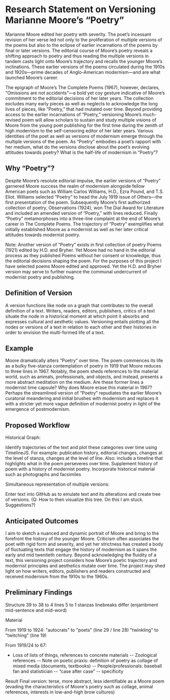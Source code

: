# Research Statement on Versioning Marianne Moore’s “Poetry”
 
Marianne Moore edited her poetry with severity. The poet’s incessant revision of her verse led not only to the proliferation of multiple versions of the poems but also to the eclipse of earlier incarnations of the poems by final or later versions. The editorial course of Moore’s poetry reveals a shifting approach to poetry and thus reading the multiple versions in tandem casts light onto Moore’s trajectory and recalls the younger Moore’s inclinations. These earlier versions of the poems circulated during the 1910s and 1920s—prime decades of Anglo-American modernism—and are what launched Moore’s career.

The epigraph of Moore’s The Complete Poems (1967), however, declares, “Omissions are not accidents”—a bold yet coy gesture indicative of Moore’s commitment to the editorial decisions of her later years. The collection excludes many early pieces as well as neglects to acknowledge the long lives of pieces, like “Poetry,” that had mutated over time. Beyond providing access to the earlier incarnations of “Poetry,” versioning Moore’s much-revised poem will allow scholars to sustain and study multiple visions of Moore from the young poet publishing for the first time during the zenith of high modernism to the self-censoring editor of her later years. Various identities of the poet as well as versions of modernism emerge through the multiple versions of the poem. As “Poetry” embodies a poet’s rapport with her medium, what do the versions disclose about the poet’s evolving attitudes towards poetry? What is the half-life of modernism in “Poetry”?
 
## Why “Poetry”?
 
Despite Moore’s resolute editorial impulse, the earlier versions of “Poetry” garnered Moore success the realm of modernism alongside fellow American poets such as William Carlos Williams, H.D., Ezra Pound, and T.S. Eliot. Williams selected “Poetry” to head the July 1919 issue of Others—the first presentation of the poem. Subsequently Moore’s first authorized collection of poetry, Observations (1924), won The Dial Award for Literature and included an amended version of “Poetry,” with lines reduced. Finally “Poetry” metamorphoses into a three-line complaint at the end of Moore’s career in The Complete Poems. The trajectory of “Poetry” exemplifies what initially established Moore as a modernist as well as her later critical attitudes towards modernist poetry.
 
Note: Another version of “Poetry” exists in first collection of poetry Poems (1921) edited by H.D. and Bryher. Yet Moore had no hand in the editorial process as they published Poems without her consent or knowledge, thus the editorial decisions shaping the poem. For the purposes of this project I have selected poems Moore edited and approved. Yet the H.D. and Bryher version may serve to further nuance the communal undercurrent of modernist poetry and publishing.
 
## Definition of Version
 
A version functions like node on a graph that contributes to the overall definition of a text. Writers, readers, editors, publishers, critics of a text situate the node in a historical moment at which point it absorbs and expresses cultural and aesthetic values. Versioning entails plotting all the nodes or versions of a text in relation to each other and their histories in order to envision the multi-formed life of a text.
 
## Example
 
Moore dramatically alters “Poetry” over time. The poem commences its life as a bulky five-stanza contemplation of poetry in 1919 that Moore reduces to three lines in 1967. Notably, the poem sheds references to the material world, such as animals, professionals, and objects, and instead, presents a more abstract meditation on the medium. Are these former lines a modernist time capsule? Why does Moore erase this material in 1967? Perhaps the streamlined version of “Poetry” repudiates the earlier Moore’s curatorial meandering and initial brushes with modernism and replaces it with a stricter yet more vague definition of modernist poetry in light of the emergence of postmodernism. 
 
## Proposed Workflow
 
Historical Graph:
 
Identify trajectories of the text and plot these categories over time using TimelineJS. For example: publication history, editorial changes, changes at the level of stanza, changes at the level of line. Also: include a timeline that highlights what in the poem perseveres over time. Supplement history of poem with a history of modernist poetry. Incorporate historical material such as photographs and facsimiles
 
Simultaneous representation of multiple versions:
 
Enter text into GitHub as to emulate text and its alterations and create tree of versions. (Q: How to then visualize this tree. On this I am stuck. Suggestions?)
 
## Anticipated Outcomes
 
I aim to sketch a nuanced and dynamic portrait of Moore and bring to the forefront the history of the younger Moore. Criticism often associates the poet with rigid form and severity, and yet her strictness has created a body of fluctuating texts that engage the history of modernism as it spans the early and mid twentieth century. Beyond acknowledging the fluidity of a text, this versioning project considers how Moore’s poetic trajectory and modernist principles and aesthetics mutate over time. The project may shed light on how writers, editors, publishers and readers constructed and received modernism from the 1910s to the 1960s.

## Preliminary Findings

Structure
39 to 38 to 4 lines
5 to 1 stanzas
linebreaks differ (enjambment mid-sentence and mid-word)

Material

From 1919 to 1924:
"autocrats" to "poets" (line 29 / line 28)
"twinkling" to "twitching" (line 19)

From 1919/24 to 67:

- Loss of lists of things, references to concrete materials 
-- Zoological references
-- Note on poetic praxis: definition of poetry as collage of mixed media (documents, textbooks)
-- People/professionals: baseball fan and statistician
-- “case after case” -- specificity

Result
Final version: terse, more abstract, less identifiable as a Moore poem (evading the characteristics of Moore's poetry such as collage, animal references, interests in low-and-high brow cultures)
